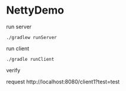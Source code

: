 # NettyDemo

run server

    ./gradlew runServer


run client

    ./gradle runClient


verify

request http://localhost:8080/client1?test=test
